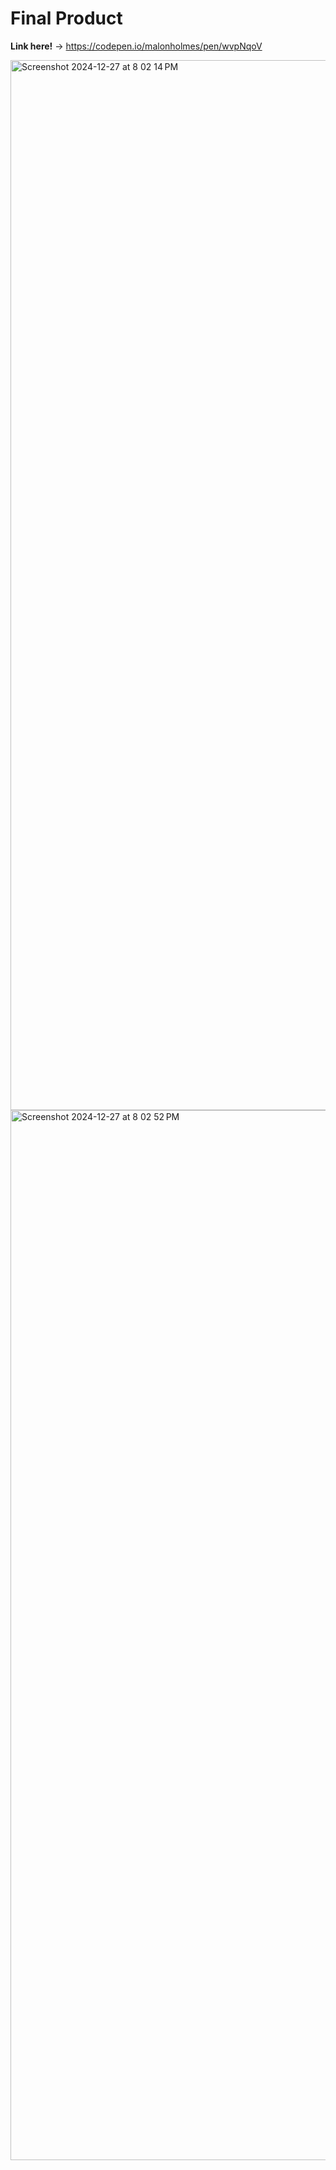 # Final Product

**Link here!** -> https://codepen.io/malonholmes/pen/wvpNqoV

<img width="1680" alt="Screenshot 2024-12-27 at 8 02 14 PM" src="https://github.com/user-attachments/assets/10df5186-2356-4560-ac34-e3b28246a82c" />
<img width="1680" alt="Screenshot 2024-12-27 at 8 02 52 PM" src="https://github.com/user-attachments/assets/07335281-094f-4a3e-978b-4a9e50c51316" />
